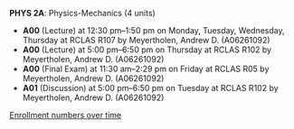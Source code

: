 **PHYS 2A**: Physics-Mechanics (4 units)

- **A00** (Lecture) at 12:30 pm–1:50 pm on Monday, Tuesday, Wednesday, Thursday at RCLAS R107 by Meyertholen, Andrew D. (A06261092)
- **A00** (Lecture) at 5:00 pm–6:50 pm on Thursday at RCLAS R102 by Meyertholen, Andrew D. (A06261092)
- **A00** (Final Exam) at 11:30 am–2:29 pm on Friday at RCLAS R05 by Meyertholen, Andrew D. (A06261092)
- **A01** (Discussion) at 5:00 pm–6:50 pm on Tuesday at RCLAS R102 by Meyertholen, Andrew D. (A06261092)

[Enrollment numbers over time](./PHYS2A.tsv)
